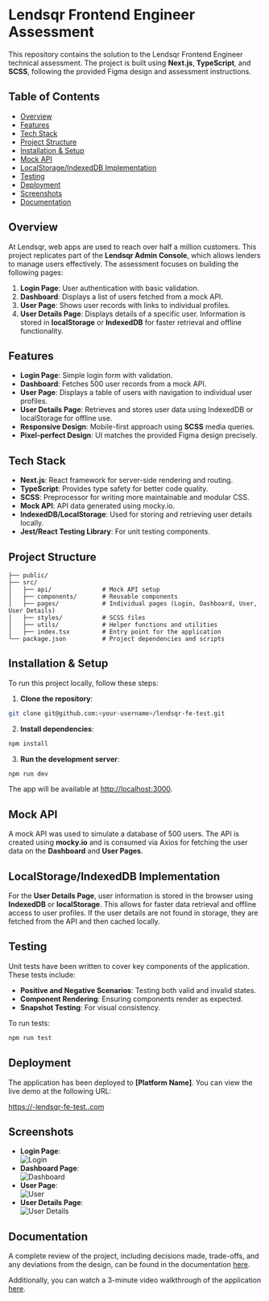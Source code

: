 # Lendsqr Frontend Engineer Assessment

This repository contains the solution to the Lendsqr Frontend Engineer technical assessment. The project is built using **Next.js**, **TypeScript**, and **SCSS**,
following the provided Figma design and assessment instructions.

## Table of Contents

- [Overview](#overview)
- [Features](#features)
- [Tech Stack](#tech-stack)
- [Project Structure](#project-structure)
- [Installation & Setup](#installation--setup)
- [Mock API](#mock-api)
- [LocalStorage/IndexedDB Implementation](#localstorageindexeddb-implementation)
- [Testing](#testing)
- [Deployment](#deployment)
- [Screenshots](#screenshots)
- [Documentation](#documentation)

## Overview

At Lendsqr, web apps are used to reach over half a million customers. This project replicates part of the **Lendsqr Admin Console**, which allows lenders to manage users
effectively. The assessment focuses on building the following pages:

1. **Login Page**: User authentication with basic validation.
2. **Dashboard**: Displays a list of users fetched from a mock API.
3. **User Page**: Shows user records with links to individual profiles.
4. **User Details Page**: Displays details of a specific user. Information is stored in **localStorage** or **IndexedDB** for faster retrieval and offline functionality.

## Features

- **Login Page**: Simple login form with validation.
- **Dashboard**: Fetches 500 user records from a mock API.
- **User Page**: Displays a table of users with navigation to individual user profiles.
- **User Details Page**: Retrieves and stores user data using IndexedDB or localStorage for offline use.
- **Responsive Design**: Mobile-first approach using **SCSS** media queries.
- **Pixel-perfect Design**: UI matches the provided Figma design precisely.

## Tech Stack

- **Next.js**: React framework for server-side rendering and routing.
- **TypeScript**: Provides type safety for better code quality.
- **SCSS**: Preprocessor for writing more maintainable and modular CSS.
- **Mock API**: API data generated using mocky.io.
- **IndexedDB/LocalStorage**: Used for storing and retrieving user details locally.
- **Jest/React Testing Library**: For unit testing components.

## Project Structure

```
├── public/
├── src/
│   ├── api/              # Mock API setup
│   ├── components/       # Reusable components
│   ├── pages/            # Individual pages (Login, Dashboard, User, User Details)
│   ├── styles/           # SCSS files
│   ├── utils/            # Helper functions and utilities
│   ├── index.tsx         # Entry point for the application
└── package.json          # Project dependencies and scripts
```

## Installation & Setup

To run this project locally, follow these steps:

1. **Clone the repository**:

```bash
git clone git@github.com:<your-username>/lendsqr-fe-test.git
```

2. **Install dependencies**:

```bash
npm install
```

3. **Run the development server**:

```bash
npm run dev
```

The app will be available at [http://localhost:3000](http://localhost:3000).

## Mock API

A mock API was used to simulate a database of 500 users. The API is created using **mocky.io** and is consumed via Axios for fetching the user data on the **Dashboard**
and **User Pages**.

## LocalStorage/IndexedDB Implementation

For the **User Details Page**, user information is stored in the browser using **IndexedDB** or **localStorage**. This allows for faster data retrieval and offline access
to user profiles. If the user details are not found in storage, they are fetched from the API and then cached locally.

## Testing

Unit tests have been written to cover key components of the application. These tests include:

- **Positive and Negative Scenarios**: Testing both valid and invalid states.
- **Component Rendering**: Ensuring components render as expected.
- **Snapshot Testing**: For visual consistency.

To run tests:

```bash
npm run test
```

## Deployment

The application has been deployed to **[Platform Name]**. You can view the live demo at the following URL:

[https://<your-name>-lendsqr-fe-test.<platform-domain>.com](https://<your-name>-lendsqr-fe-test.<platform-domain>.com)

## Screenshots

- **Login Page**:  
  ![Login](screenshots/login.png)
- **Dashboard Page**:  
  ![Dashboard](screenshots/dashboard.png)
- **User Page**:  
  ![User](screenshots/user.png)
- **User Details Page**:  
  ![User Details](screenshots/user-details.png)

## Documentation

A complete review of the project, including decisions made, trade-offs, and any deviations from the design, can be found in the documentation
[here](<link to your document>).

Additionally, you can watch a 3-minute video walkthrough of the application [here](<Loom video link>).
